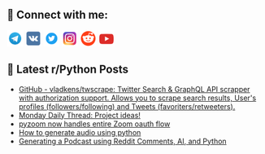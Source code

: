 ## 🔎 Connect with me:
[<img src="https://github.com/bullbesh/bullbesh/blob/main/images/Telegram.png" width="32" height="32" />](https://t.me/bullbesh)
[<img src="https://github.com/bullbesh/bullbesh/blob/main/images/VK.png" width="32" height="32" />](https://vk.com/bullbesh)
[<img src="https://github.com/bullbesh/bullbesh/blob/main/images/Twitter.png" width="32" height="32" />](https://twitter.com/bullbesh1)
[<img src="https://github.com/bullbesh/bullbesh/blob/main/images/Instagram.png" width="32" height="32" />](https://www.instagram.com/bullbesh)
[<img src="https://github.com/bullbesh/bullbesh/blob/main/images/Reddit.png" width="32" height="32" />](https://www.reddit.com/user/bullbesh)
[<img src="https://github.com/bullbesh/bullbesh/blob/main/images/YouTube.png" width="32" height="32" />](https://www.youtube.com/channel/UCtfjRs6uzgq5mfm8S06WTcg)

## 📕 Latest r/Python Posts
<!-- BLOG-POST-LIST:START -->
- [GitHub - vladkens/twscrape: Twitter Search &amp; GraphQL API scrapper with authorization support. Allows you to scrape search results, User&#39;s profiles &lpar;followers/following&rpar; and Tweets &lpar;favoriters/retweeters&rpar;.](https://www.reddit.com/r/Python/comments/13ufgvs/github_vladkenstwscrape_twitter_search_graphql/)
- [Monday Daily Thread: Project ideas!](https://www.reddit.com/r/Python/comments/13uf702/monday_daily_thread_project_ideas/)
- [pyzoom now handles entire Zoom oauth flow](https://www.reddit.com/r/Python/comments/13ueq53/pyzoom_now_handles_entire_zoom_oauth_flow/)
- [How to generate audio using python](https://www.reddit.com/r/Python/comments/13u9bsd/how_to_generate_audio_using_python/)
- [Generating a Podcast using Reddit Comments, AI, and Python](https://www.reddit.com/r/Python/comments/13u7voi/generating_a_podcast_using_reddit_comments_ai_and/)
<!-- BLOG-POST-LIST:END -->
